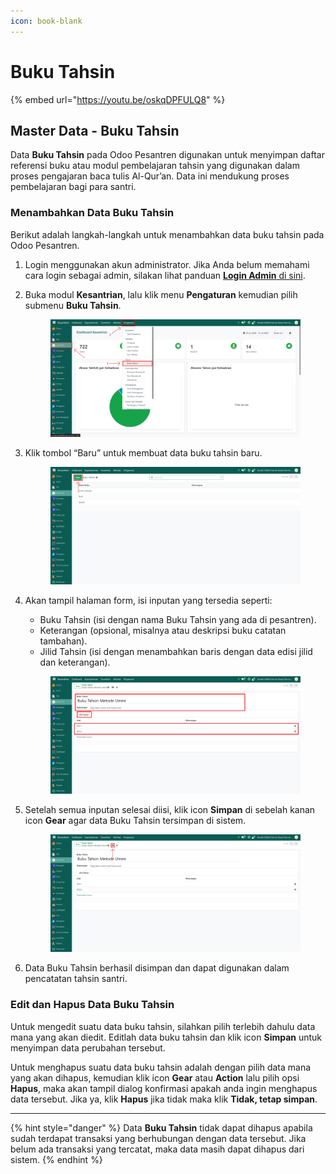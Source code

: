```yaml
---
icon: book-blank
---
```


# Buku Tahsin

{% embed url="https://youtu.be/oskqDPFULQ8" %}

## Master Data - Buku Tahsin

Data **Buku Tahsin** pada Odoo Pesantren digunakan untuk menyimpan daftar referensi buku atau modul pembelajaran tahsin yang digunakan dalam proses pengajaran baca tulis Al-Qur’an. Data ini mendukung proses pembelajaran bagi para santri.

### Menambahkan Data Buku Tahsin

Berikut adalah langkah-langkah untuk menambahkan data buku tahsin pada Odoo Pesantren.

1. Login menggunakan akun administrator. Jika Anda belum memahami cara login sebagai admin, silakan lihat panduan [**Login Admin** di sini](../../../panduan-login/login-admin.md).
2.  Buka modul **Kesantrian**, lalu klik menu **Pengaturan** kemudian pilih submenu **Buku Tahsin**.

    <figure><img src="../../../.gitbook/assets/images-153.png" alt=""><figcaption></figcaption></figure>


3.  Klik tombol “Baru” untuk membuat data buku tahsin baru.

    <figure><img src="../../../.gitbook/assets/images-154.png" alt=""><figcaption></figcaption></figure>


4.  Akan tampil halaman form, isi inputan yang tersedia seperti:

    * Buku Tahsin (isi dengan nama Buku Tahsin yang ada di pesantren).
    * Keterangan (opsional, misalnya atau deskripsi buku catatan tambahan).
    * Jilid Tahsin (isi dengan menambahkan baris dengan data edisi jilid dan keterangan).

    <figure><img src="../../../.gitbook/assets/images-155.png" alt=""><figcaption></figcaption></figure>


5.  Setelah semua inputan selesai diisi, klik icon **Simpan** di sebelah kanan icon **Gear** agar data Buku Tahsin tersimpan di sistem.

    <figure><img src="../../../.gitbook/assets/images-156.png" alt=""><figcaption></figcaption></figure>


6. Data Buku Tahsin berhasil disimpan dan dapat digunakan dalam pencatatan tahsin santri.

### Edit dan Hapus Data Buku Tahsin

Untuk mengedit suatu data buku tahsin, silahkan pilih terlebih dahulu data mana yang akan diedit. Editlah data buku tahsin dan klik icon **Simpan** untuk menyimpan data perubahan tersebut.

Untuk menghapus suatu data buku tahsin adalah dengan pilih data mana yang akan dihapus, kemudian klik icon **Gear** atau **Action** lalu pilih opsi **Hapus**, maka akan tampil dialog konfirmasi apakah anda ingin menghapus data tersebut. Jika ya, klik **Hapus** jika tidak maka klik **Tidak, tetap simpan**.

***

{% hint style="danger" %}
Data **Buku Tahsin** tidak dapat dihapus apabila sudah terdapat transaksi yang berhubungan dengan data tersebut. Jika belum ada transaksi yang tercatat, maka data masih dapat dihapus dari sistem.
{% endhint %}
